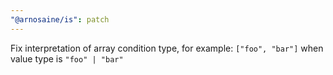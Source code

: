 ```yaml
---
"@arnosaine/is": patch
---
```


Fix interpretation of array condition type, for example: `["foo", "bar"]` when value type is `"foo" | "bar"`
